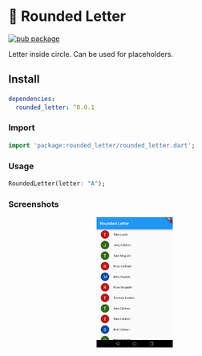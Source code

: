 # :star2: Rounded Letter

[![pub package](https://img.shields.io/pub/v/rounded_letter.svg)](https://github.com/jhomlala/roundedletter)

Letter inside circle. Can be used for placeholders.

##  Install

```yaml
dependencies:
  rounded_letter: ^0.0.1
```

###  Import

```dart
import 'package:rounded_letter/rounded_letter.dart';
```

###  Usage

```dart
RoundedLetter(letter: "A");
```

### Screenshots

<p align="center">
  <img width="30%" height="30%" src="https://github.com/jhomlala/roundedletter/blob/master/screenshots/screenshot1.png">
</p>
